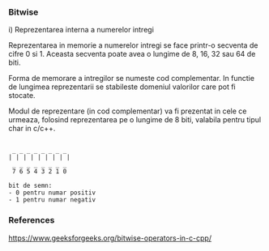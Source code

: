 ### Bitwise 

i) Reprezentarea interna a numerelor intregi

Reprezentarea in memorie a numerelor intregi se face printr-o secventa de cifre 0 si 1. Aceasta secventa poate avea o lungime de 8, 16, 32 sau 64 de biti.

Forma de memorare a intregilor se numeste cod complementar. In functie de lungimea reprezentarii se stabileste domeniul valorilor care pot fi stocate.

Modul de reprezentare (in cod complementar) va fi prezentat in cele ce urmeaza, folosind reprezentarea pe o lungime de 8 biti, valabila pentru tipul char 
in c/c++.
```

 _ _ _ _ _ _ _ _
| | | | | | | | |
 _ _ _ _ _ _ _ _ 
 7 6 5 4 3 2 1 0

bit de semn:
- 0 pentru numar positiv
- 1 pentru numar negativ
```


### References

https://www.geeksforgeeks.org/bitwise-operators-in-c-cpp/
